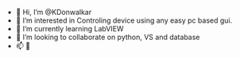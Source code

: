 - 👋 Hi, I’m @KDonwalkar
- 👀 I’m interested in Controling device using any easy pc based gui.
- 🌱 I’m currently learning LabVIEW 
- 💞️ I’m looking to collaborate on python, VS and database 
- 📫 🤳

<!---
KDonwalkar/KDonwalkar is a ✨ special ✨ repository because its `README.md` (this file) appears on your GitHub profile.
You can click the Preview link to take a look at your changes.
--->
